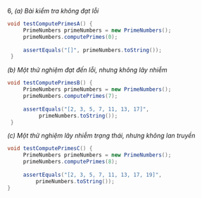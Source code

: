 6,
*(a) Bài kiểm tra không đạt lỗi*


```java
void testComputePrimesA() {
     PrimeNumbers primeNumbers = new PrimeNumbers();
     primeNumbers.computePrimes(0);
 
     assertEquals("[]", primeNumbers.toString());
 }
```


*(b) Một thử nghiệm đạt đến lỗi, nhưng không lây nhiễm*


```java
void testComputePrimesB() {
     PrimeNumbers primeNumbers = new PrimeNumbers();
     primeNumbers.computePrimes(7);
 
     assertEquals("[2, 3, 5, 7, 11, 13, 17]",
          primeNumbers.toString());
 }
```

*(c) Một thử nghiệm lây nhiễm trạng thái, nhưng không lan truyền*


```java
void testComputePrimesC() {
     PrimeNumbers primeNumbers = new PrimeNumbers();
     primeNumbers.computePrimes(8);
 
     assertEquals("[2, 3, 5, 7, 11, 13, 17, 19]", 
         primeNumbers.toString());
}
```
